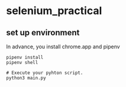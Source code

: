 # selenium_practical

## set up environment

In advance, you install chrome.app and pipenv

```
pipenv install
pipenv shell

# Execute your pyhton script.
python3 main.py
```

